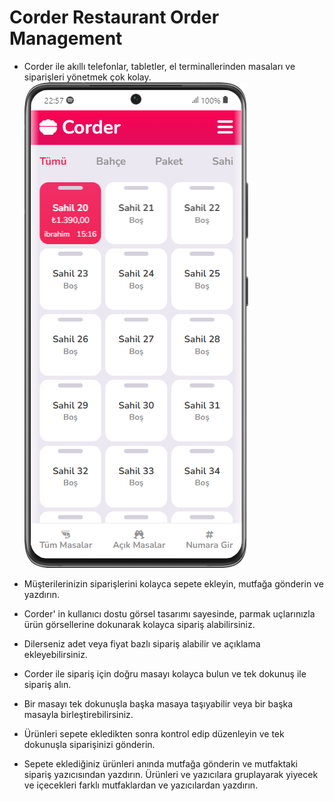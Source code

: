 # Corder Restaurant Order Management
- Corder ile akıllı telefonlar, tabletler, el terminallerinden masaları ve siparişleri yönetmek çok kolay.
    <img src="readme-files/images/mobile/Galaxy-S21-Ultra-fikrininyeri.online (1).png" >

- Müşterilerinizin siparişlerini kolayca sepete ekleyin, mutfağa gönderin ve yazdırın.
- Corder' in kullanıcı dostu görsel tasarımı sayesinde, parmak uçlarınızla ürün görsellerine dokunarak kolayca sipariş alabilirsiniz.
- Dilerseniz adet veya fiyat bazlı sipariş alabilir ve açıklama ekleyebilirsiniz.
- Corder ile sipariş için doğru masayı kolayca bulun ve tek dokunuş ile sipariş alın.
- Bir masayı tek dokunuşla başka masaya taşıyabilir veya bir başka masayla birleştirebilirsiniz.
- Ürünleri sepete ekledikten sonra kontrol edip düzenleyin ve tek dokunuşla siparişinizi gönderin.
- Sepete eklediğiniz ürünleri anında mutfağa gönderin ve mutfaktaki sipariş yazıcısından yazdırın. Ürünleri ve yazıcılara gruplayarak yiyecek ve içecekleri farklı mutfaklardan ve yazıcılardan yazdırın.